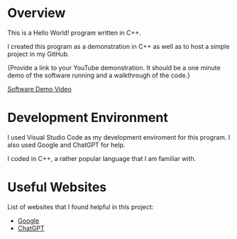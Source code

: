 # Overview

This is a Hello World! program written in C++.

I created this program as a demonstration in C++ as well as to host a simple project in my GitHub.

{Provide a link to your YouTube demonstration.  It should be a one minute demo of the software running and a walkthrough of the code.}

[Software Demo Video](https://youtu.be/YGOdUHt_9XQ)

# Development Environment

I used Visual Studio Code as my development enviroment for this program. I also used Google and ChatGPT for help.

I coded in C++, a rather popular language that I am familiar with.

# Useful Websites

List of websites that I found helpful in this project:
* [Google](https://www.google.com/)
* [ChatGPT](https://chat.openai.com/)